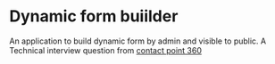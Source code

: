 # Dynamic form buiilder
An application to build dynamic form by admin and visible to public.
A Technical interview question from [contact point 360](https://contactpoint360.com/)